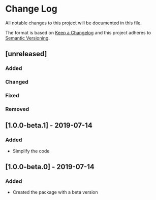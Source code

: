 # Change Log

All notable changes to this project will be documented in this file.

The format is based on [Keep a Changelog](http://keepachangelog.com/)
and this project adheres to [Semantic Versioning](http://semver.org/).

## [unreleased]

### Added

### Changed

### Fixed

### Removed

## [1.0.0-beta.1] - 2019-07-14

### Added

- Simplify the code

## [1.0.0-beta.0] - 2019-07-14

### Added

- Created the package with a beta version
